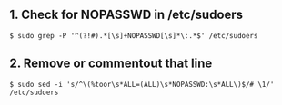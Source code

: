## 1. Check for NOPASSWD in /etc/sudoers
    $ sudo grep -P '^(?!#).*[\s]+NOPASSWD[\s]*\:.*$' /etc/sudoers

## 2. Remove or commentout that line
    $ sudo sed -i 's/^\(%toor\s*ALL=(ALL)\s*NOPASSWD:\s*ALL\)$/# \1/' /etc/sudoers
